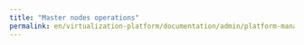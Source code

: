 ```yaml
---
title: "Master nodes operations"
permalink: en/virtualization-platform/documentation/admin/platform-management/contoler-plane-settings/masters.html
---
```

